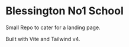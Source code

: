 # Blessington No1 School

Small Repo to cater for a landing page.

Built with Vite and Tailwind v4.
